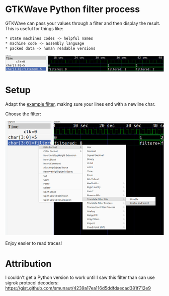 # GTKWave Python filter process

GTKWave can pass your values through a filter and then display the result. This is 
useful for things like:
    
    * state machines codes -> helpful names
    * machine code -> assembly language
    * packed data -> human readable versions

![example](gtkwave-filtered.png)

# Setup

Adapt the [example filter](filter-process.py), making sure your lines end with a newline char.

Choose the filter:

![setup](gtkwave-setup.png)

Enjoy easier to read traces!

# Attribution

I couldn't get a Python version to work until I saw this filter than can use sigrok protocol decoders:
https://gist.github.com/smunaut/4239a17ea116d5ddfdaecad381f712e9
